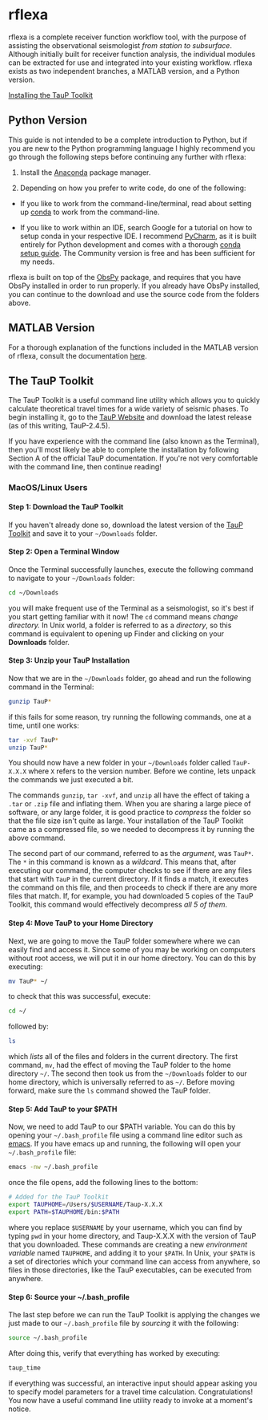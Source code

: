 # rflexa

rflexa is a complete receiver function workflow tool,
with the purpose of assisting the observational seismologist *from
station to subsurface*. Although initially built for receiver function
analysis, the individual modules can be extracted for use and
integrated into your existing workflow. rflexa exists as two independent
branches, a MATLAB version, and a Python version.

[Installing the TauP Toolkit](#the-taup-toolkit)

## Python Version
This guide is not intended to be a complete introduction to Python,
but if you are new to the Python programming language I highly
recommend you go through the following steps before continuing any
further with rflexa:

1. Install the [Anaconda](https://www.anaconda.com/distribution/) package manager.  

2. Depending on how you prefer to write code, do one of the following:  

* If you like to work from the command-line/terminal, read about setting
up
[conda](https://docs.conda.io/projects/conda/en/latest/user-guide/getting-started.html)
to work from the command-line.

* If you like to work within an IDE, search Google for a tutorial on how
to setup conda in your respective IDE. I recommend
[PyCharm](https://www.jetbrains.com/pycharm/download/#section=mac), as
it is built entirely for Python development and comes with a thorough
[conda setup
guide](https://www.jetbrains.com/help/pycharm/conda-support-creating-conda-virtual-environment.html). The
Community version is free and has been sufficient for my needs.

rflexa is built on top of the
[ObsPy](https://github.com/obspy/obspy/wiki/Installation-via-Anaconda)
package, and requires that you have ObsPy installed in order to run
properly. If you already have ObsPy installed, you can continue to the
download and use the source code from the folders above.

## MATLAB Version
For a thorough explanation of the functions included in the MATLAB version of rflexa,
consult the documentation [here](https://github.com/alexburky/rflexa).

## The TauP Toolkit
The TauP Toolkit is a useful command line utility which allows you to quickly calculate theoretical
travel times for a wide variety of seismic phases. To begin installing it, go to
the [TauP Website](https://www.seis.sc.edu/taup/) and download the latest release
(as of this writing, TauP-2.4.5).

If you have experience with the command line (also known as the Terminal), then you'll most likely
be able to complete the installation by following Section A of the official TauP documentation. If you're
not very comfortable with the command line, then continue reading!

### MacOS/Linux Users

#### Step 1: Download the TauP Toolkit
If you haven't already done so, download the latest version of the [TauP Toolkit](https://www.seis.sc.edu/taup/) and save it to your `~/Downloads` folder.

#### Step 2: Open a Terminal Window
Once the Terminal successfully launches, execute the following command to navigate to your `~/Downloads` folder:
```bash
cd ~/Downloads
```
you will make frequent use of the Terminal as a seismologist, so it's best if you start
getting familiar with it now! The `cd` command means *change directory.* In Unix world,
a folder is referred to as a *directory*, so this command is equivalent to opening up
Finder and clicking on your **Downloads** folder.

#### Step 3: Unzip your TauP Installation
Now that we are in the `~/Downloads` folder, go ahead and run the following command in the Terminal:
```bash
gunzip TauP*
```
if this fails for some reason, try running the following commands, one at a time, until one works:
```bash
tar -xvf TauP*
unzip TauP*
```
You should now have a new folder in your `~/Downloads` folder called `TauP-X.X.X` where `X` refers to
the version number. Before we contine, lets unpack the commands we just executed a bit.

The commands `gunzip`, `tar -xvf`, and `unzip` all have the effect of taking a `.tar` or `.zip` file and
inflating them. When you are sharing a large piece of software, or any large folder, it is good practice
to *compress* the folder so that the file size isn't quite as large. Your installation of the TauP Toolkit
came as a compressed file, so we needed to decompress it by running the above command.

The second part of our command, referred to as the *argument*, was `TauP*`. The `*` in this command is known
as a *wildcard*. This means that, after executing our command, the computer checks to see if there are any files
that start with `TauP` in the current directory. If it finds a match, it executes the command on this file, and
then proceeds to check if there are any more files that match. If, for example, you had downloaded 5 copies of
the TauP Toolkit, this command would effectively decompress *all 5 of them*.

#### Step 4: Move TauP to your Home Directory
Next, we are going to move the TauP folder somewhere where we can easily find and access it. Since some of you
may be working on computers without root access, we will put it in our home directory. You can do this by
executing:
```bash
mv TauP* ~/
```
to check that this was successful, execute:
```bash
cd ~/
```
followed by:
```bash
ls
```
which *lists* all of the files and folders in the current directory. The first command, `mv`, had the effect
of moving the TauP folder to the home directory `~/`. The second then took us from the `~/Downloads` folder to
our home directory, which is universally referred to as `~/`. Before moving forward, make sure the `ls` command
showed the TauP folder.

#### Step 5: Add TauP to your $PATH
Now, we need to add TauP to our $PATH variable. You can do this by opening your `~/.bash_profile` file
using a command line editor such as [emacs](https://www.gnu.org/software/emacs/tour/). If you have emacs
up and running, the following will open your `~/.bash_profile` file:
```bash
emacs -nw ~/.bash_profile
```
once the file opens, add the following lines to the bottom:
```bash
# Added for the TauP Toolkit
export TAUPHOME=/Users/$USERNAME/Taup-X.X.X
export PATH=$TAUPHOME/bin:$PATH
```
where you replace `$USERNAME` by your username, which you can find by typing `pwd` in your home directory, and Taup-X.X.X with the version of TauP that you downloaded. These commands are creating a new *environment variable* named
`TAUPHOME`, and adding it to your `$PATH`. In Unix, your `$PATH` is a set of directories which your command line
can access from anywhere, so files in those directories, like the TauP executables, can be executed from anywhere.

#### Step 6: Source your ~/.bash_profile
The last step before we can run the TauP Toolkit is applying the changes we just made to our `~/.bash_profile`
file by *sourcing* it with the following:
```bash
source ~/.bash_profile
```
After doing this, verify that everything has worked by executing:
```bash
taup_time
```
if everything was successful, an interactive input should appear asking you to specify model parameters for
a travel time calculation. Congratulations! You now have a useful command line utility ready to invoke at a
moment's notice.
